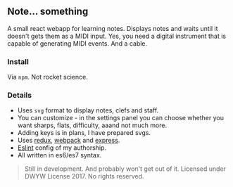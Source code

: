 ## Note... something
A small react webapp for learning notes. Displays notes and waits until it doesn't gets them as a MIDI input.
Yes, you need a digital instrument that is capable of generating MIDI events. And a cable.

### Install
Via `npm`. Not rocket science.

### Details
- Uses `svg` format to display notes, clefs and staff.
- You can customize - in the settings panel you can choose whether you want sharps, flats, difficulty, aaand not much more.
- Adding keys is in plans, I have prepared svgs.
- Uses [redux](http://redux.js.org), [webpack](https://webpack.js.org) and [express](http://expressjs.com).
- [Eslint](https://eslint.org) config of my authorship.
- All written in es6/es7 syntax.

> Still in development. And probably won't get out of it.
> Licensed under DWYW License 2017. No rights reserved.

